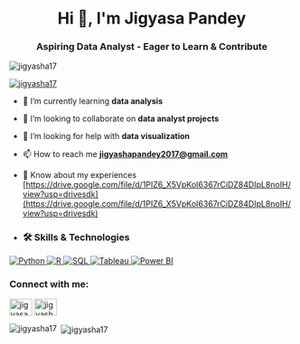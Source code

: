 <h1 align="center">Hi 👋, I'm Jigyasa Pandey</h1>
<h3 align="center">Aspiring Data Analyst - Eager to Learn & Contribute</h3>

<p align="left"> <img src="https://komarev.com/ghpvc/?username=jigyasha17&label=Profile%20views&color=0e75b6&style=flat" alt="jigyasha17" /> </p>

<p align="left"> <a href="https://github.com/ryo-ma/github-profile-trophy"><img src="https://github-profile-trophy.vercel.app/?username=jigyasha17" alt="jigyasha17" /></a> </p>

- 🌱 I’m currently learning **data analysis**

- 👯 I’m looking to collaborate on **data analyst projects**

- 🤝 I’m looking for help with **data visualization**

- 📫 How to reach me **jigyashapandey2017@gmail.com**

- 📄 Know about my experiences [https://drive.google.com/file/d/1PIZ6_X5VpKoI6367rCiDZ84DIpL8noIH/view?usp=drivesdk](https://drive.google.com/file/d/1PIZ6_X5VpKoI6367rCiDZ84DIpL8noIH/view?usp=drivesdk)

- ### 🛠️ Skills & Technologies

[ ![Python](https://img.shields.io/badge/Python-3776AB?style=for-the-badge&logo=python&logoColor=white) ](https://www.python.org/)
[ ![R](https://img.shields.io/badge/R-276DC3?style=for-the-badge&logo=r&logoColor=white) ](https://www.r-project.org/)
[ ![SQL](https://img.shields.io/badge/SQL-FFFFFF?style=for-the-badge&logo=sql&logoColor=22292F) ](https://www.postgresql.org/)
[ ![Tableau](https://img.shields.io/badge/Tableau-E97627?style=for-the-badge&logo=tableau&logoColor=white) ](https://www.tableau.com/)
[ ![Power BI](https://img.shields.io/badge/Power_BI-F2C811?style=for-the-badge&logo=powerbi&logoColor=black) ](https://powerbi.microsoft.com/)
<h3 align="left">Connect with me:</h3>
<p align="left">
<a href="https://linkedin.com/in/jigyasa pandey" target="blank"><img align="center" src="https://raw.githubusercontent.com/rahuldkjain/github-profile-readme-generator/master/src/images/icons/Social/linked-in-alt.svg" alt="jigyasa pandey" height="30" width="40" /></a>
<a href="https://instagram.com/jigyasha_17_" target="blank"><img align="center" src="https://raw.githubusercontent.com/rahuldkjain/github-profile-readme-generator/master/src/images/icons/Social/instagram.svg" alt="jigyasha_17_" height="30" width="40" /></a>
</p>

<p><img align="left" src="https://github-readme-stats.vercel.app/api/top-langs?username=jigyasha17&show_icons=true&locale=en&layout=compact" alt="jigyasha17" /></p>

<p>&nbsp;<img align="center" src="https://github-readme-stats.vercel.app/api?username=jigyasha17&show_icons=true&locale=en" alt="jigyasha17" /></p>
